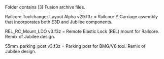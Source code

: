 Folder contains (3) Fusion archive files.

Railcore Toolchanger Layout Alpha v29.f3z = Railcore Y Carriage assembly that incorporates both E3D and Jubilee components.

REL_RC_Mount_LDO v3.f3z = Remote Elastic Lock (REL) mount for Railcore.  Remix of Jubilee design.

55mm_parking_post v3.f3z = Parking post for BMG/V6 tool.  Remix of Jubilee design.
